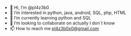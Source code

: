 - 👋 Hi, I’m @pl4z3b0
- 👀 I’m interested in python, java, android, SQL, php, HTML
- 🌱 I’m currently learning python and SQL
- 💞️ I’m looking to collaborate on actually I don´t know
- 📫 How to reach me pl4z3b0x0@gmail.com

<!---
pl4z3b0/pl4z3b0 is a ✨ special ✨ repository because its `README.md` (this file) appears on your GitHub profile.
You can click the Preview link to take a look at your changes.
--->
